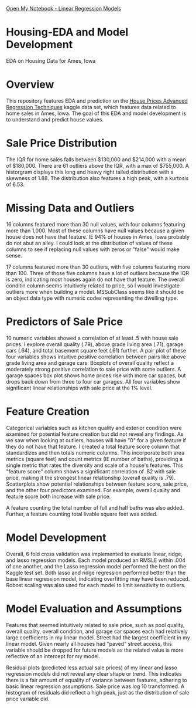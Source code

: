 
[Open My Notebook - Linear Regression Models](https://colab.research.google.com/drive/1ztBEbLpyelwc1jqE4kADUz1vnltZPTF6?usp=sharing)

# Housing-EDA and Model Development
EDA on Housing Data for Ames, Iowa

# Overview
This repository features EDA and prediction on the [House Prices Advanced Regression Techniques](https://www.kaggle.com/c/house-prices-advanced-regression-techniques/overview) kaggle data set, which features data related to home sales in Ames, Iowa. The goal of this EDA and model development is to understand and predict house values.

# Sale Price Distribution
The IQR for home sales falls between $130,000 and $214,000 with a mean of $180,000. There are 61 outliers above the IQR, with a max of $755,000. A historgram displays this long and heavy right tailed distribution with a skewness of 1.88. The distribution also features a high peak, with a kurtosis of 6.53.

# Missing Data and Outliers
16 columns featured more than 30 null values, with four columns featuring more than 1,000. Most of these columns have null values because a given house does not have that feature. IE 94% of houses in Ames, Iowa probably do not abut an alley. I could look at the distribution of values of these columns to see if replacing null values with zeros or "false" would make sense.

17 columns featured more than 30 outliers, with five columns featuring more than 100. Three of those five columns have a lot of outliers because the IQR is zero, indicating most houses again do not have that feature. The overall conditin column seems intuitively related to price, so I would investigate outliers more when building a model. MSSubClass seems like it should be an object data type with numeric codes representing the dwelling type.

# Predictors of Sale Price
10 numeric variables showed a correlation of at least .5 with house sale prices. I explore overall quality (.79), above grade living area (.71), garage cars (.64), and total basement square feet (.61) further. A pair plot of these four variables shows intuitive positive correlation between pairs like above grade living area and garage cars. Boxplots of overall quality reflect a moderately strong positive correlation to sale price with some outliers. A garage spaces box plot shows home prices rise with more car spaces, but drops back down from three to four car garages. All four variables show significant linear relationships with sale price at the 1% level.

# Feature Creation
Categorical variables such as kitchen quality and exterior condition were examined for potential feature creation but did not reveal any findings. As we saw when looking at outliers, houses will have "0" for a given feature if they do not have that feature. I created a total feature score column that standardizes and then totals numeric columns. This incorporate both area metrics (square feet) and count metrics (IE number of baths), providing a single metric that rates the diversity and scale of a house's features. This "feature score" column shows a significant correlation of .82 with sale price, making it the strongest linear relationship (overall quality is .79). Scatterplots show potential relationships between feature score, sale price, and the other four predictors examined. For example, overall quality and feature score both increase with sale price.

A feature counting the total number of full and half baths was also added. Further, a feature counting total livable square feet was added.

# Model Development
Overall, 6 fold cross validation was implemented to evaluate linear, ridge, and lasso regression models. Each model produced an RMSLE within .004 of one another, and the Lasso regression model performed the best on the Kaggle test set. Both lasso and ridge regression performed better than the base linear regression model, indicating overfitting may have been reduced. Robost scaling was also used for each model to limit sensitivity to outliers.

# Model Evaluation and Assumptions
Features that seemed intuitively related to sale price, such as pool quality, overall quality, overall condition, and garage car spaces each had relatively large coefficients in my linear model. Street had the largest coefficient in my linear model. Given nearly all houses had "paved" street access, this variable should be dropped for future models as the related value is more reflective of an intercept for my model. 

Residual plots (predicted less actual sale prices) of my linear and lasso regression models did not reveal any clear shape or trend. This indicates there is a fair amount of equality of variance between features, adhering to basic linear regression assumptions. Sale price was log 10 transformed. A histogram of residuals did reflect a high peak, just as the distribution of sale price variable did. 
